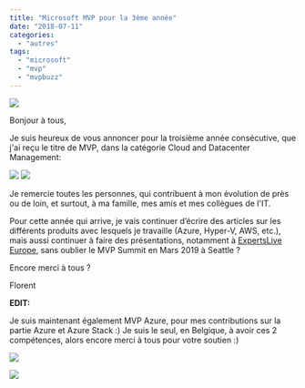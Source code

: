 ```yaml
---
title: "Microsoft MVP pour la 3ème année"
date: "2018-07-11"
categories: 
  - "autres"
tags: 
  - "microsoft"
  - "mvp"
  - "mvpbuzz"
---
```


[![](https://cloudyjourney.fr/wp-content/uploads/2018/01/mvp.png)](https://cloudyjourney.fr/wp-content/uploads/2018/01/mvp.png)

Bonjour à tous,

Je suis heureux de vous annoncer pour la troisième année consécutive, que j'ai reçu le titre de MVP, dans la catégorie Cloud and Datacenter Management:

[![](https://cloudyjourney.fr/wp-content/uploads/2018/07/MVP201801.png)](https://cloudyjourney.fr/wp-content/uploads/2018/07/MVP201801.png) [![](https://cloudyjourney.fr/wp-content/uploads/2018/07/MVP201802.png)](https://cloudyjourney.fr/wp-content/uploads/2018/07/MVP201802.png)

Je remercie toutes les personnes, qui contribuent à mon évolution de près ou de loin, et surtout, à ma famille, mes amis et mes collègues de l'IT.

Pour cette année qui arrive, je vais continuer d’écrire des articles sur les différents produits avec lesquels je travaille (Azure, Hyper-V, AWS, etc.), mais aussi continuer à faire des présentations, notamment à [ExpertsLive Europe](https://www.expertslive.eu/), sans oublier le MVP Summit en Mars 2019 à Seattle ?

Encore merci à tous ?

Florent

**EDIT:**

Je suis maintenant également MVP Azure, pour mes contributions sur la partie Azure et Azure Stack :) Je suis le seul, en Belgique, à avoir ces 2 compétences, alors encore merci à tous pour votre soutien :)

[![](https://cloudyjourney.fr/wp-content/uploads/2018/07/2xMVP.png)](https://cloudyjourney.fr/wp-content/uploads/2018/07/2xMVP.png)

[![](https://cloudyjourney.fr/wp-content/uploads/2018/07/MVPx2Only.png)](https://cloudyjourney.fr/wp-content/uploads/2018/07/MVPx2Only.png)
